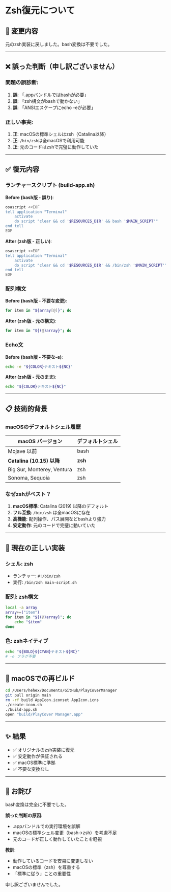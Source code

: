# Zsh復元について

## 🔄 変更内容

元のzsh実装に戻しました。bash変換は不要でした。

---

## ❌ 誤った判断（申し訳ございません）

### 問題の誤診断:
1. **誤**: 「.appバンドルではbashが必要」
2. **誤**: 「zsh構文がbashで動かない」
3. **誤**: 「ANSIエスケープにecho -eが必要」

### 正しい事実:
1. **正**: macOSの標準シェルはzsh（Catalina以降）
2. **正**: `/bin/zsh`は全macOSで利用可能
3. **正**: 元のコードはzshで完璧に動作していた

---

## ✅ 復元内容

### ランチャースクリプト (build-app.sh)

**Before (bash版 - 誤り)**:
```bash
osascript <<EOF
tell application "Terminal"
    activate
    do script "clear && cd '$RESOURCES_DIR' && bash '$MAIN_SCRIPT'"
end tell
EOF
```

**After (zsh版 - 正しい)**:
```bash
osascript <<EOF
tell application "Terminal"
    activate
    do script "clear && cd '$RESOURCES_DIR' && /bin/zsh '$MAIN_SCRIPT'"
end tell
EOF
```

### 配列構文

**Before (bash版 - 不要な変更)**:
```bash
for item in "${array[@]}"; do
```

**After (zsh版 - 元の構文)**:
```zsh
for item in "${(@)array}"; do
```

### Echo文

**Before (bash版 - 不要な-e)**:
```bash
echo -e "${COLOR}テキスト${NC}"
```

**After (zsh版 - 元のまま)**:
```zsh
echo "${COLOR}テキスト${NC}"
```

---

## 📋 技術的背景

### macOSのデフォルトシェル履歴

| macOS バージョン | デフォルトシェル |
|-----------------|-----------------|
| Mojave 以前 | bash |
| **Catalina (10.15) 以降** | **zsh** |
| Big Sur, Monterey, Ventura | zsh |
| Sonoma, Sequoia | zsh |

### なぜzshがベスト？

1. **macOS標準**: Catalina (2019) 以降のデフォルト
2. **フル互換**: `/bin/zsh` は全macOSに存在
3. **高機能**: 配列操作、パス展開などbashより強力
4. **安定動作**: 元のコードで完璧に動いていた

---

## 🚀 現在の正しい実装

### シェル: zsh
- ランチャー: `#!/bin/zsh`
- 実行: `/bin/zsh main-script.sh`

### 配列: zsh構文
```zsh
local -a array
array+=("item")
for item in "${(@)array}"; do
    echo "$item"
done
```

### 色: zshネイティブ
```zsh
echo "${BOLD}${CYAN}テキスト${NC}"
# -e フラグ不要
```

---

## 🎯 macOSでの再ビルド

```bash
cd /Users/hehex/Documents/GitHub/PlayCoverManager
git pull origin main
rm -rf build AppIcon.iconset AppIcon.icns
./create-icon.sh
./build-app.sh
open "build/PlayCover Manager.app"
```

---

## ✨ 結果

- ✅ オリジナルのzsh実装に復元
- ✅ 安定動作が保証される
- ✅ macOS標準に準拠
- ✅ 不要な変換なし

---

## 🙏 お詫び

bash変換は完全に不要でした。

**誤った判断の原因**:
- .appバンドルでの実行環境を誤解
- macOSの標準シェル変更（bash→zsh）を考慮不足
- 元のコードが正しく動作していたことを軽視

**教訓**:
- 動作しているコードを安易に変更しない
- macOSの標準（zsh）を尊重する
- 「標準に従う」ことの重要性

申し訳ございませんでした。
